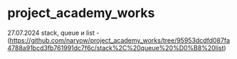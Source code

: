# project_academy_works
27.07.2024 stack, queue и list  -  (https://github.com/naryow/project_academy_works/tree/95953dcdfd087fa4788a91bcd3fb761991dc7f6c/stack%2C%20queue%20%D0%B8%20list)
